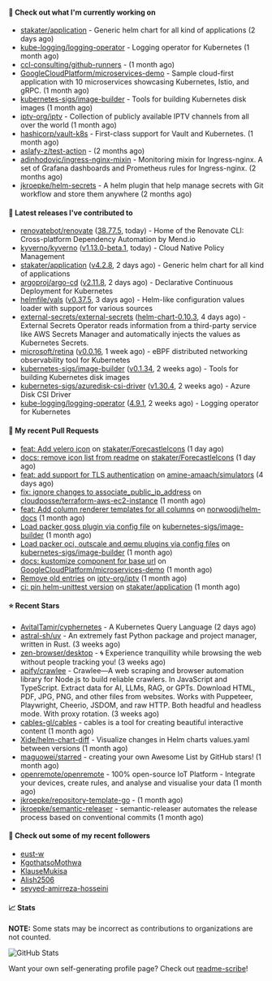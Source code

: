 #### 👷 Check out what I'm currently working on

- [stakater/application](https://github.com/stakater/application) - Generic helm chart for all kind of applications (2 days ago)
- [kube-logging/logging-operator](https://github.com/kube-logging/logging-operator) - Logging operator for Kubernetes (1 month ago)
- [ccl-consulting/github-runners](https://github.com/ccl-consulting/github-runners) -  (1 month ago)
- [GoogleCloudPlatform/microservices-demo](https://github.com/GoogleCloudPlatform/microservices-demo) - Sample cloud-first application with 10 microservices showcasing Kubernetes, Istio, and gRPC. (1 month ago)
- [kubernetes-sigs/image-builder](https://github.com/kubernetes-sigs/image-builder) - Tools for building Kubernetes disk images (1 month ago)
- [iptv-org/iptv](https://github.com/iptv-org/iptv) - Collection of publicly available IPTV channels from all over the world (1 month ago)
- [hashicorp/vault-k8s](https://github.com/hashicorp/vault-k8s) - First-class support for Vault and Kubernetes. (1 month ago)
- [aslafy-z/test-action](https://github.com/aslafy-z/test-action) -  (2 months ago)
- [adinhodovic/ingress-nginx-mixin](https://github.com/adinhodovic/ingress-nginx-mixin) - Monitoring mixin for Ingress-nginx. A set of Grafana dashboards and Prometheus rules for Ingress-nginx. (2 months ago)
- [jkroepke/helm-secrets](https://github.com/jkroepke/helm-secrets) - A helm plugin that help manage secrets with Git workflow and store them anywhere (2 months ago)

#### 🔭 Latest releases I've contributed to

- [renovatebot/renovate](https://github.com/renovatebot/renovate) ([38.77.5](https://github.com/renovatebot/renovate/releases/tag/38.77.5), today) - Home of the Renovate CLI: Cross-platform Dependency Automation by Mend.io
- [kyverno/kyverno](https://github.com/kyverno/kyverno) ([v1.13.0-beta.1](https://github.com/kyverno/kyverno/releases/tag/v1.13.0-beta.1), today) - Cloud Native Policy Management
- [stakater/application](https://github.com/stakater/application) ([v4.2.8](https://github.com/stakater/application/releases/tag/v4.2.8), 2 days ago) - Generic helm chart for all kind of applications
- [argoproj/argo-cd](https://github.com/argoproj/argo-cd) ([v2.11.8](https://github.com/argoproj/argo-cd/releases/tag/v2.11.8), 2 days ago) - Declarative Continuous Deployment for Kubernetes
- [helmfile/vals](https://github.com/helmfile/vals) ([v0.37.5](https://github.com/helmfile/vals/releases/tag/v0.37.5), 3 days ago) - Helm-like configuration values loader with support for various sources
- [external-secrets/external-secrets](https://github.com/external-secrets/external-secrets) ([helm-chart-0.10.3](https://github.com/external-secrets/external-secrets/releases/tag/helm-chart-0.10.3), 4 days ago) - External Secrets Operator reads information from a third-party service like AWS Secrets Manager and automatically injects the values as Kubernetes Secrets.
- [microsoft/retina](https://github.com/microsoft/retina) ([v0.0.16](https://github.com/microsoft/retina/releases/tag/v0.0.16), 1 week ago) - eBPF distributed networking observability tool for Kubernetes
- [kubernetes-sigs/image-builder](https://github.com/kubernetes-sigs/image-builder) ([v0.1.34](https://github.com/kubernetes-sigs/image-builder/releases/tag/v0.1.34), 2 weeks ago) - Tools for building Kubernetes disk images
- [kubernetes-sigs/azuredisk-csi-driver](https://github.com/kubernetes-sigs/azuredisk-csi-driver) ([v1.30.4](https://github.com/kubernetes-sigs/azuredisk-csi-driver/releases/tag/v1.30.4), 2 weeks ago) - Azure Disk CSI Driver
- [kube-logging/logging-operator](https://github.com/kube-logging/logging-operator) ([4.9.1](https://github.com/kube-logging/logging-operator/releases/tag/4.9.1), 2 weeks ago) - Logging operator for Kubernetes

#### 🔨 My recent Pull Requests

- [feat: Add velero icon](https://github.com/stakater/ForecastleIcons/pull/38) on [stakater/ForecastleIcons](https://github.com/stakater/ForecastleIcons) (1 day ago)
- [docs: remove icon list from readme](https://github.com/stakater/ForecastleIcons/pull/37) on [stakater/ForecastleIcons](https://github.com/stakater/ForecastleIcons) (1 day ago)
- [feat: add support for TLS authentication](https://github.com/amine-amaach/simulators/pull/11) on [amine-amaach/simulators](https://github.com/amine-amaach/simulators) (4 days ago)
- [fix: ignore changes to associate_public_ip_address](https://github.com/cloudposse/terraform-aws-ec2-instance/pull/203) on [cloudposse/terraform-aws-ec2-instance](https://github.com/cloudposse/terraform-aws-ec2-instance) (1 month ago)
- [feat: Add column renderer templates for all columns](https://github.com/norwoodj/helm-docs/pull/260) on [norwoodj/helm-docs](https://github.com/norwoodj/helm-docs) (1 month ago)
- [Load packer goss plugin via config file](https://github.com/kubernetes-sigs/image-builder/pull/1526) on [kubernetes-sigs/image-builder](https://github.com/kubernetes-sigs/image-builder) (1 month ago)
- [Load packer oci, outscale and qemu plugins via config files](https://github.com/kubernetes-sigs/image-builder/pull/1524) on [kubernetes-sigs/image-builder](https://github.com/kubernetes-sigs/image-builder) (1 month ago)
- [docs: kustomize component for base url](https://github.com/GoogleCloudPlatform/microservices-demo/pull/2645) on [GoogleCloudPlatform/microservices-demo](https://github.com/GoogleCloudPlatform/microservices-demo) (1 month ago)
- [Remove old entries](https://github.com/iptv-org/iptv/pull/17050) on [iptv-org/iptv](https://github.com/iptv-org/iptv) (1 month ago)
- [ci: pin helm-unittest version](https://github.com/stakater/application/pull/337) on [stakater/application](https://github.com/stakater/application) (1 month ago)

#### ⭐ Recent Stars

- [AvitalTamir/cyphernetes](https://github.com/AvitalTamir/cyphernetes) - A Kubernetes Query Language (2 days ago)
- [astral-sh/uv](https://github.com/astral-sh/uv) - An extremely fast Python package and project manager, written in Rust. (3 weeks ago)
- [zen-browser/desktop](https://github.com/zen-browser/desktop) - 🌀 Experience tranquillity while browsing the web without people tracking you! (3 weeks ago)
- [apify/crawlee](https://github.com/apify/crawlee) - Crawlee—A web scraping and browser automation library for Node.js to build reliable crawlers. In JavaScript and TypeScript. Extract data for AI, LLMs, RAG, or GPTs. Download HTML, PDF, JPG, PNG, and other files from websites. Works with Puppeteer, Playwright, Cheerio, JSDOM, and raw HTTP. Both headful and headless mode. With proxy rotation. (3 weeks ago)
- [cables-gl/cables](https://github.com/cables-gl/cables) - cables is a tool for creating beautiful interactive content (1 month ago)
- [Xide/helm-chart-diff](https://github.com/Xide/helm-chart-diff) - Visualize changes in Helm charts values.yaml between versions (1 month ago)
- [maguowei/starred](https://github.com/maguowei/starred) - creating your own Awesome List by GitHub stars! (1 month ago)
- [openremote/openremote](https://github.com/openremote/openremote) - 100% open-source IoT Platform - Integrate your devices, create rules, and analyse and visualise your data (1 month ago)
- [jkroepke/repository-template-go](https://github.com/jkroepke/repository-template-go) -  (1 month ago)
- [jkroepke/semantic-releaser](https://github.com/jkroepke/semantic-releaser) - semantic-releaser automates the release process based on conventional commits (1 month ago)

#### 👯 Check out some of my recent followers

- [eust-w](https://github.com/eust-w)
- [KgothatsoMothwa](https://github.com/KgothatsoMothwa)
- [KlauseMukisa](https://github.com/KlauseMukisa)
- [Alish2506](https://github.com/Alish2506)
- [seyyed-amirreza-hosseini](https://github.com/seyyed-amirreza-hosseini)

#### 📈 Stats

**NOTE:** Some stats may be incorrect as contributions to organizations
are not counted.

![GitHub Stats](https://github-readme-stats.vercel.app/api?username=aslafy-z&count_private=false&theme=tokyonight&show_icons=true)

Want your own self-generating profile page? Check out [readme-scribe](https://github.com/muesli/readme-scribe)!
